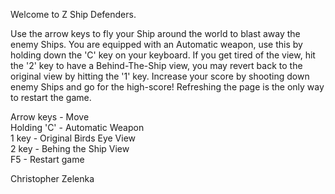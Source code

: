 Welcome to Z Ship Defenders. <br />

Use the arrow keys to fly your Ship around the world to blast away the enemy Ships. You are equipped with an Automatic weapon, use this by holding down the 'C' key on your keyboard. If you get tired of the view, hit the '2' key to have a Behind-The-Ship view, you may revert back to the original view by hitting the '1' key. Increase your score by shooting down enemy Ships and go for the high-score! Refreshing the page is the only way to restart the game. <br />

Arrow keys - Move <br />
Holding 'C' - Automatic Weapon <br />
1 key - Original Birds Eye View <br />
2 key - Behing the Ship View <br />
F5 - Restart game <br />

Christopher Zelenka <br />

